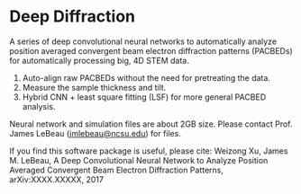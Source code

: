 # Deep Diffraction
A series of deep convolutional neural networks to automatically analyze position averaged convergent beam electron diffraction patterns (PACBEDs) for automatically processing big, 4D STEM data.
1) Auto-align raw PACBEDs without the need for pretreating the data. 
2) Measure the sample thickness and tilt.
3) Hybrid CNN + least square fitting (LSF) for more general PACBED analysis.

Neural network and simulation files are about 2GB size. Please contact Prof. James LeBeau (jmlebeau@ncsu.edu) for files.

If you find this software package is useful, please cite:
Weizong Xu, James M. LeBeau, A Deep Convolutional Neural Network to Analyze Position Averaged Convergent Beam Electron Diffraction Patterns, arXiv:XXXX.XXXXX, 2017
